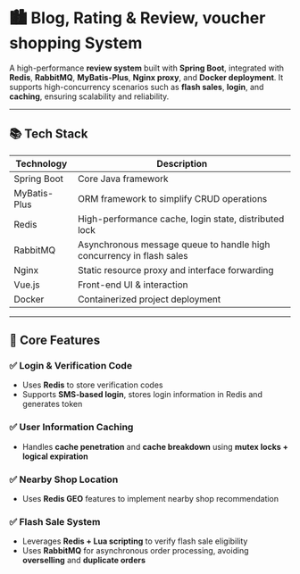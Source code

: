 # 🏙️ Blog, Rating & Review, voucher shopping System

A high-performance **review system** built with **Spring Boot**, integrated with **Redis**, **RabbitMQ**, **MyBatis-Plus**, **Nginx proxy**, and **Docker deployment**. It supports high-concurrency scenarios such as **flash sales**, **login**, and **caching**, ensuring scalability and reliability.

---

## 📚 Tech Stack

| Technology    | Description                                        |
|---------------|----------------------------------------------------|
| Spring Boot   | Core Java framework                                |
| MyBatis-Plus  | ORM framework to simplify CRUD operations          |
| Redis         | High-performance cache, login state, distributed lock |
| RabbitMQ      | Asynchronous message queue to handle high concurrency in flash sales |
| Nginx         | Static resource proxy and interface forwarding     |
| Vue.js        | Front-end UI & interaction                         |
| Docker        | Containerized project deployment                   |

---

## 🚀 Core Features

### ✅ Login & Verification Code
- Uses **Redis** to store verification codes
- Supports **SMS-based login**, stores login information in Redis and generates token

### ✅ User Information Caching
- Handles **cache penetration** and **cache breakdown** using **mutex locks + logical expiration**

### ✅ Nearby Shop Location
- Uses **Redis GEO** features to implement nearby shop recommendation

### ✅ Flash Sale System
- Leverages **Redis + Lua scripting** to verify flash sale eligibility
- Uses **RabbitMQ** for asynchronous order processing, avoiding **overselling** and **duplicate orders**
